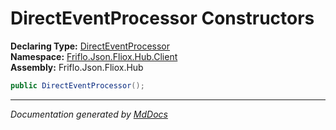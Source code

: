 ﻿<!--  
  <auto-generated>   
    The contents of this file were generated by a tool.  
    Changes to this file may be list if the file is regenerated  
  </auto-generated>   
-->

# DirectEventProcessor Constructors

**Declaring Type:** [DirectEventProcessor](../index.md)  
**Namespace:** [Friflo.Json.Fliox.Hub.Client](../../index.md)  
**Assembly:** Friflo.Json.Fliox.Hub

```csharp
public DirectEventProcessor();
```
___

*Documentation generated by [MdDocs](https://github.com/ap0llo/mddocs)*
